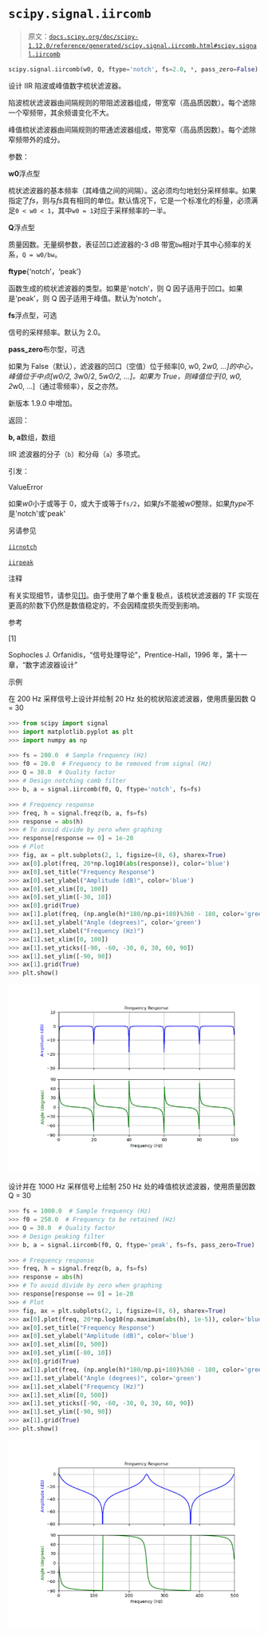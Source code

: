 # `scipy.signal.iircomb`

> 原文：[`docs.scipy.org/doc/scipy-1.12.0/reference/generated/scipy.signal.iircomb.html#scipy.signal.iircomb`](https://docs.scipy.org/doc/scipy-1.12.0/reference/generated/scipy.signal.iircomb.html#scipy.signal.iircomb)

```py
scipy.signal.iircomb(w0, Q, ftype='notch', fs=2.0, *, pass_zero=False)
```

设计 IIR 陷波或峰值数字梳状滤波器。

陷波梳状滤波器由间隔规则的带阻滤波器组成，带宽窄（高品质因数）。每个滤除一个窄频带，其余频谱变化不大。

峰值梳状滤波器由间隔规则的带通滤波器组成，带宽窄（高品质因数）。每个滤除窄频带外的成分。

参数：

**w0**浮点型

梳状滤波器的基本频率（其峰值之间的间隔）。这必须均匀地划分采样频率。如果指定了*fs*，则与*fs*具有相同的单位。默认情况下，它是一个标准化的标量，必须满足`0 < w0 < 1`，其中`w0 = 1`对应于采样频率的一半。

**Q**浮点型

质量因数。无量纲参数，表征凹口滤波器的-3 dB 带宽`bw`相对于其中心频率的关系，`Q = w0/bw`。

**ftype**{‘notch’，‘peak’}

函数生成的梳状滤波器的类型。如果是'notch'，则 Q 因子适用于凹口。如果是'peak'，则 Q 因子适用于峰值。默认为'notch'。

**fs**浮点型，可选

信号的采样频率。默认为 2.0。

**pass_zero**布尔型，可选

如果为 False（默认），滤波器的凹口（空值）位于频率[0, w0, 2*w0, …]的中心，峰值位于中点[w0/2, 3*w0/2, 5*w0/2, …]。如果为 True，则峰值位于[0, w0, 2*w0, …]（通过零频率），反之亦然。

新版本 1.9.0 中增加。

返回：

**b, a**数组，数组

IIR 滤波器的分子（`b`）和分母（`a`）多项式。

引发：

ValueError

如果*w0*小于或等于 0，或大于或等于`fs/2`，如果*fs*不能被*w0*整除，如果*ftype*不是'notch'或'peak'

另请参见

[`iirnotch`](https://docs.scipy.org/doc/scipy-1.12.0/reference/generated/scipy.signal.iirnotch.html#scipy.signal.iirnotch "scipy.signal.iirnotch")

[`iirpeak`](https://docs.scipy.org/doc/scipy-1.12.0/reference/generated/scipy.signal.iirpeak.html#scipy.signal.iirpeak "scipy.signal.iirpeak")

注释

有关实现细节，请参见[[1]](#r83e8e1c7f75b-1)。由于使用了单个重复极点，该梳状滤波器的 TF 实现在更高的阶数下仍然是数值稳定的，不会因精度损失而受到影响。

参考

[1]

Sophocles J. Orfanidis，“信号处理导论”，Prentice-Hall，1996 年，第十一章，“数字滤波器设计”

示例

在 200 Hz 采样信号上设计并绘制 20 Hz 处的梳状陷波滤波器，使用质量因数 Q = 30

```py
>>> from scipy import signal
>>> import matplotlib.pyplot as plt
>>> import numpy as np 
```

```py
>>> fs = 200.0  # Sample frequency (Hz)
>>> f0 = 20.0  # Frequency to be removed from signal (Hz)
>>> Q = 30.0  # Quality factor
>>> # Design notching comb filter
>>> b, a = signal.iircomb(f0, Q, ftype='notch', fs=fs) 
```

```py
>>> # Frequency response
>>> freq, h = signal.freqz(b, a, fs=fs)
>>> response = abs(h)
>>> # To avoid divide by zero when graphing
>>> response[response == 0] = 1e-20
>>> # Plot
>>> fig, ax = plt.subplots(2, 1, figsize=(8, 6), sharex=True)
>>> ax[0].plot(freq, 20*np.log10(abs(response)), color='blue')
>>> ax[0].set_title("Frequency Response")
>>> ax[0].set_ylabel("Amplitude (dB)", color='blue')
>>> ax[0].set_xlim([0, 100])
>>> ax[0].set_ylim([-30, 10])
>>> ax[0].grid(True)
>>> ax[1].plot(freq, (np.angle(h)*180/np.pi+180)%360 - 180, color='green')
>>> ax[1].set_ylabel("Angle (degrees)", color='green')
>>> ax[1].set_xlabel("Frequency (Hz)")
>>> ax[1].set_xlim([0, 100])
>>> ax[1].set_yticks([-90, -60, -30, 0, 30, 60, 90])
>>> ax[1].set_ylim([-90, 90])
>>> ax[1].grid(True)
>>> plt.show() 
```

![../../_images/scipy-signal-iircomb-1_00_00.png](img/040a3172be1b7021fd95d5ff5209f8ff.png)

设计并在 1000 Hz 采样信号上绘制 250 Hz 处的峰值梳状滤波器，使用质量因数 Q = 30

```py
>>> fs = 1000.0  # Sample frequency (Hz)
>>> f0 = 250.0  # Frequency to be retained (Hz)
>>> Q = 30.0  # Quality factor
>>> # Design peaking filter
>>> b, a = signal.iircomb(f0, Q, ftype='peak', fs=fs, pass_zero=True) 
```

```py
>>> # Frequency response
>>> freq, h = signal.freqz(b, a, fs=fs)
>>> response = abs(h)
>>> # To avoid divide by zero when graphing
>>> response[response == 0] = 1e-20
>>> # Plot
>>> fig, ax = plt.subplots(2, 1, figsize=(8, 6), sharex=True)
>>> ax[0].plot(freq, 20*np.log10(np.maximum(abs(h), 1e-5)), color='blue')
>>> ax[0].set_title("Frequency Response")
>>> ax[0].set_ylabel("Amplitude (dB)", color='blue')
>>> ax[0].set_xlim([0, 500])
>>> ax[0].set_ylim([-80, 10])
>>> ax[0].grid(True)
>>> ax[1].plot(freq, (np.angle(h)*180/np.pi+180)%360 - 180, color='green')
>>> ax[1].set_ylabel("Angle (degrees)", color='green')
>>> ax[1].set_xlabel("Frequency (Hz)")
>>> ax[1].set_xlim([0, 500])
>>> ax[1].set_yticks([-90, -60, -30, 0, 30, 60, 90])
>>> ax[1].set_ylim([-90, 90])
>>> ax[1].grid(True)
>>> plt.show() 
```

![../../_images/scipy-signal-iircomb-1_01_00.png](img/b7de96990f9bc97f051af14285ded9eb.png)
